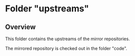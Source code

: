 # Folder "upstreams"

## Overview

This folder contains the upstreams of the mirror repositories.

The mirrored repository is checked out in the folder "code".
